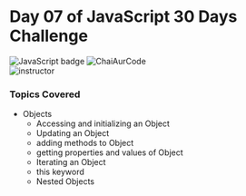 # Day 07 of JavaScript 30 Days Challenge
![JavaScript badge](https://img.shields.io/badge/JavaScript-yellow) 
![ChaiAurCode](https://img.shields.io/badge/ChaiAurCode-orange
)  
![instructor](https://img.shields.io/badge/Hitesh_Choudary-orange
)

### Topics Covered 
- Objects
    - Accessing and initializing an Object
    - Updating an Object
    - adding methods to Object
    - getting properties and values of Object
    - Iterating an Object
    - this keyword
    - Nested Objects 